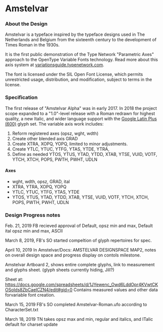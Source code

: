 # Amstelvar

### About the Design

Amstelvar is a typeface inspired by the typeface designs used in The Netherlands and Belgium from the sixteenth century to the development of Times Roman in the 1930s.

It is the first public demonstration of the Type Network "Parametric Axes" approach to the OpenType Variable Fonts technology.
Read more about this axis system at [variationsguide.typenetwork.com](https://variationsguide.typenetwork.com).

The font is licensed under the SIL Open Font License, which permits unrestricted usage, distribution, and modification, subject to terms in the license. 

### Specification

The first release of "Amstelvar Alpha" was in early 2017. 
In 2018 the project scope expanded to a "1.0"-level release with a Roman redrawn for highest quality, a new Italic, and wider language support with the [Google Latin Plus (600)](https://github.com/TypeNetwork/Amstelvar/blob/master/Character%20Set) glyph set.
The variable axis work includes:
1. Reform registered axes (opsz, wght, wdth)
2. Create other blended axis GRAD
3. Create XTRA,  XOPQ, YOPQ, limited to minor adjustments.
4. Create YTLC, YTUC, YTFG, YTAS, YTDE, YTRA,
5. Define as needed YTOS, YTUS, YTAD, YTDD, XTAB, YTSE, 
VUID, VOTF, YTCH, XTCH, POPS, PWTH, PWHT, UDLN

#### Axes

* wght, wdth, opsz, GRAD, ital
* XTRA, YTRA, XOPQ, YOPQ
* YTLC, YTUC, YTFG, YTAS, YTDE
* YTOS, YTUS, YTAD, YTDD, XTAB, YTSE, VUID, VOTF, YTCH, XTCH, POPS, PWTH, PWHT, UDLN

### Design Progress notes

Feb. 21, 2019 FB recieved approval of Default, opsz min and max, Default ital opsz min and max, ASCII

March 8, 2019, FB's SO started compeltion of glyph repertoires for spec.

April 10, 2019
In Amstelvar/Docs:
AMSTELVAR DESIGNSPACE MAP2, notes on overall design space and progress display on contols milestone.

Amstelvar Artboard 2, shows entire complete glyphs, link to measurement and glyphs sheet. 
(glyph sheets currently hiding, Jill?)

Sheet at:
https://docs.google.com/spreadsheets/d/1JYewenc_Owd6LddOpr4KVwtCKOSoIds8ZbCaeICZN4/edit#gid=0
Contains measured values and other data forvariable font creation. 

March 15, 2019 FB's SO completed Amstelvar-Roman.ufo according to CharacterSet.txt

March 18, 2019 TN takes opsz max and min, regular and italics, and ITalic default for charset update
